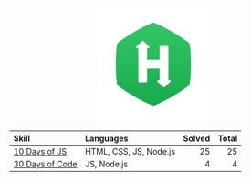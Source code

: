 <p align="center">
  <a href="https://www.hackerrank.com/">
    <img src="./images/HackerRank_logo.png" width="200">
  </a>
</p>

| Skill                                        | Languages              | Solved | Total |
| :------------------------------------------- | :--------------------- | -----: | ----: |
| [10 Days of JS](./skills/10-days-of-js/)     | HTML, CSS, JS, Node.js |     25 |    25 |
| [30 Days of Code](./skills/30-days-of-code/) | JS, Node.js            |      4 |     4 |
